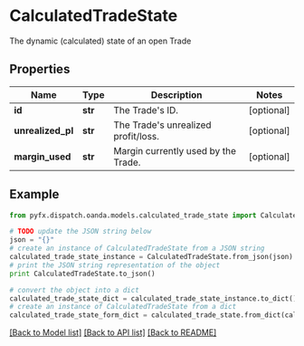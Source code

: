 # CalculatedTradeState

The dynamic (calculated) state of an open Trade

## Properties
Name | Type | Description | Notes
------------ | ------------- | ------------- | -------------
**id** | **str** | The Trade&#39;s ID. | [optional] 
**unrealized_pl** | **str** | The Trade&#39;s unrealized profit/loss. | [optional] 
**margin_used** | **str** | Margin currently used by the Trade. | [optional] 

## Example

```python
from pyfx.dispatch.oanda.models.calculated_trade_state import CalculatedTradeState

# TODO update the JSON string below
json = "{}"
# create an instance of CalculatedTradeState from a JSON string
calculated_trade_state_instance = CalculatedTradeState.from_json(json)
# print the JSON string representation of the object
print CalculatedTradeState.to_json()

# convert the object into a dict
calculated_trade_state_dict = calculated_trade_state_instance.to_dict()
# create an instance of CalculatedTradeState from a dict
calculated_trade_state_form_dict = calculated_trade_state.from_dict(calculated_trade_state_dict)
```
[[Back to Model list]](../README.md#documentation-for-models) [[Back to API list]](../README.md#documentation-for-api-endpoints) [[Back to README]](../README.md)



